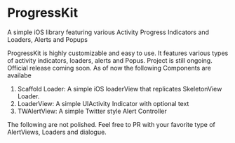 # ProgressKit
A simple iOS library featuring various Activity Progress Indicators and Loaders, Alerts and Popups

ProgressKit is highly customizable and easy to use. It features various types of activity indicators, loaders, alerts and Popus.
Project is still ongoing. Official release coming soon. As of now the following Components are availabe
1. Scaffold Loader: A simple iOS loaderView that replicates SkeletonView Loader.
2. LoaderView: A simple UIActivity Indicator with optional text
3. TWAlertView: A simple Twitter style Alert Controller

The following are not polished. Feel free to PR with your favorite type of AlertViews, Loaders and dialogue.
